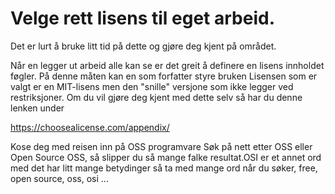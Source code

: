 # Velge rett lisens til eget arbeid.
Det er lurt å bruke litt tid på dette og gjøre deg kjent på området.

Når en legger ut arbeid alle kan se er det greit å definere en lisens innholdet føgler.
På denne måten kan en som forfatter styre bruken
Lisensen som er valgt er en MIT-lisens men den "snille" versjone som ikke legger ved restriksjoner.
Om du vil gjøre deg kjent med dette selv så har du denne lenken under

https://choosealicense.com/appendix/

Kose deg med reisen inn på OSS programvare Søk på nett etter OSS eller Open Source OSS, så slipper du så mange falke
resultat.OSI er et annet ord med det har litt mange betydinger så ta med mange ord når du søker, free, open source, oss, osi ...
